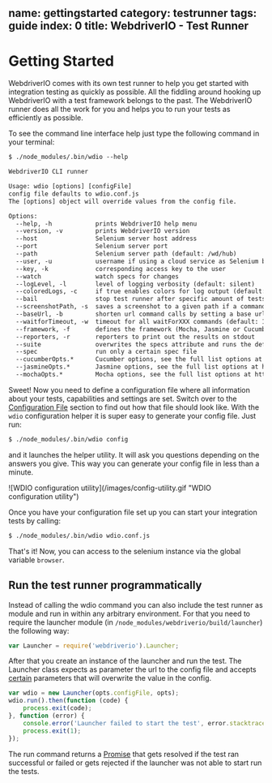 name: gettingstarted
category: testrunner
tags: guide
index: 0
title: WebdriverIO - Test Runner
---

Getting Started
===============

WebdriverIO comes with its own test runner to help you get started with integration testing as quickly as possible. All the fiddling around hooking up WebdriverIO with a test framework belongs to the past. The WebdriverIO runner does all the work for you and helps you to run your tests as efficiently as possible.

To see the command line interface help just type the following command in your terminal:

```txt
$ ./node_modules/.bin/wdio --help

WebdriverIO CLI runner

Usage: wdio [options] [configFile]
config file defaults to wdio.conf.js
The [options] object will override values from the config file.

Options:
  --help, -h            prints WebdriverIO help menu
  --version, -v         prints WebdriverIO version
  --host                Selenium server host address
  --port                Selenium server port
  --path                Selenium server path (default: /wd/hub)
  --user, -u            username if using a cloud service as Selenium backend
  --key, -k             corresponding access key to the user
  --watch               watch specs for changes
  --logLevel, -l        level of logging verbosity (default: silent)
  --coloredLogs, -c     if true enables colors for log output (default: true)
  --bail                stop test runner after specific amount of tests have failed (default: 0 - don't bail)
  --screenshotPath, -s  saves a screenshot to a given path if a command fails
  --baseUrl, -b         shorten url command calls by setting a base url
  --waitforTimeout, -w  timeout for all waitForXXX commands (default: 1000ms)
  --framework, -f       defines the framework (Mocha, Jasmine or Cucumber) to run the specs (default: mocha)
  --reporters, -r       reporters to print out the results on stdout
  --suite               overwrites the specs attribute and runs the defined suite
  --spec                run only a certain spec file
  --cucumberOpts.*      Cucumber options, see the full list options at https://github.com/webdriverio/wdio-cucumber-framework#cucumberopts-options
  --jasmineOpts.*       Jasmine options, see the full list options at https://github.com/webdriverio/wdio-jasmine-framework#jasminenodeopts-options
  --mochaOpts.*         Mocha options, see the full list options at http://mochajs.org
```

Sweet! Now you need to define a configuration file where all information about your tests, capabilities and settings are set. Switch over to the [Configuration File](/guide/testrunner/configurationfile.html) section to find out how that file should look like. With the `wdio` configuration helper it is super easy to generate your config file. Just run:

```sh
$ ./node_modules/.bin/wdio config
```

and it launches the helper utility. It will ask you questions depending on the answers you give. This way
you can generate your config file in less than a minute.

<div class="cliwindow" style="width: 92%">
![WDIO configuration utility](/images/config-utility.gif "WDIO configuration utility")
</div>

Once you have your configuration file set up you can start your
integration tests by calling:

```sh
$ ./node_modules/.bin/wdio wdio.conf.js
```

That's it! Now, you can access to the selenium instance via the global variable `browser`.

## Run the test runner programmatically

Instead of calling the wdio command you can also include the test runner as module and run in within any arbitrary environment. For that you need to require the launcher module (in `/node_modules/webdriverio/build/launcher`) the following way:

```js
var Launcher = require('webdriverio').Launcher;
```

After that you create an instance of the launcher and run the test. The Launcher class expects as parameter the url to the config file and accepts [certain](https://github.com/webdriverio/webdriverio/blob/973f23d8949dae8168e96b1b709e5b19241a373b/lib/cli.js#L51-L55) parameters that will overwrite the value in the config.

```js
var wdio = new Launcher(opts.configFile, opts);
wdio.run().then(function (code) {
    process.exit(code);
}, function (error) {
    console.error('Launcher failed to start the test', error.stacktrace);
    process.exit(1);
});
```

The run command returns a [Promise](https://developer.mozilla.org/en-US/docs/Web/JavaScript/Reference/Global_Objects/Promise) that gets resolved if the test ran successful or failed or gets rejected if the launcher was not able to start run the tests.
